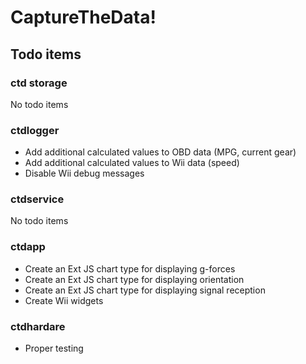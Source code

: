 # CaptureTheData!

## Todo items
### ctd storage
No todo items

### ctdlogger
* Add additional calculated values to OBD data (MPG, current gear)
* Add additional calculated values to Wii data (speed)
* Disable Wii debug messages

### ctdservice
No todo items

### ctdapp
* Create an Ext JS chart type for displaying g-forces
* Create an Ext JS chart type for displaying orientation
* Create an Ext JS chart type for displaying signal reception
* Create Wii widgets

### ctdhardare
* Proper testing